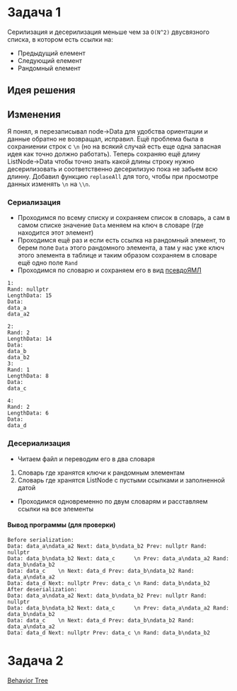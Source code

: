 # Задача 1
Серилизация и десерилизация меньше чем за `О(N^2)` двусвязного списка, в котором есть ссылки на:
* Предыдущий елемент
* Следующий елемент
* Рандомный елемент

## Идея решения
## Изменения
Я понял, я перезаписывал node->Data для удобства ориентации и данные обратно не возвращал, исправил.
Ещё проблема была в сохраниении строк с `\n` (но на всякий случай есть еще одна запасная идея как точно должно работать). Теперь сохраняю ещё длину ListNode->Data чтобы точно знать какой длины строку нужно десерилизовать и соответственно десерилизую пока не забьем всю длинну. 
Добавил функцию `replaseAll` для того, чтобы при просмотре данных изменять `\n` на `\\n`.

### Сериализация
* Проходимся по всему списку и сохраняем список в словарь, а сам в самом списке значение `Data` меняем на ключ в словаре (где находится этот элемент)
* Проходимся ещё раз и если есть ссылка на рандомный элемент, то берем поле `Data` этого рандомного элемента, а там у нас уже ключ этого элемента в таблице и таким образом сохраняем в словаре ещё одно поле `Rand` 
* Проходимся по словарю и сохраняем его в вид [псевдоЯМЛ](data.myaml)
```
1:
Rand: nullptr
LengthData: 15
Data:
data_a
data_a2

2:
Rand: 2
LengthData: 14
Data:
data_b
data_b2
3:
Rand: 1
LengthData: 8
Data:
data_c	

4:
Rand: 2
LengthData: 6
Data:
data_d
```
### Десериализация
* Читаем файл и переводим его в два словаря
1. Словарь где хранятся ключи к рандомным элементам
2. Словарь где хранятся ListNode с пустыми ссылками и заполненной датой
* Проходимся одновременно по двум словарям и расставляем ссылки на все элементы

#### Вывод программы (для проверки)
```
Before serialization: 
Data: data_a\ndata_a2 Next: data_b\ndata_b2 Prev: nullptr Rand: nullptr
Data: data_b\ndata_b2 Next: data_c      \n Prev: data_a\ndata_a2 Rand: data_b\ndata_b2
Data: data_c    \n Next: data_d Prev: data_b\ndata_b2 Rand: data_a\ndata_a2
Data: data_d Next: nullptr Prev: data_c \n Rand: data_b\ndata_b2
After deserialization:
Data: data_a\ndata_a2 Next: data_b\ndata_b2 Prev: nullptr Rand: nullptr
Data: data_b\ndata_b2 Next: data_c      \n Prev: data_a\ndata_a2 Rand: data_b\ndata_b2
Data: data_c    \n Next: data_d Prev: data_b\ndata_b2 Rand: data_a\ndata_a2
Data: data_d Next: nullptr Prev: data_c \n Rand: data_b\ndata_b2
```
# Задача 2
[Behavior Tree](imgs/BevaviorTree.png)



